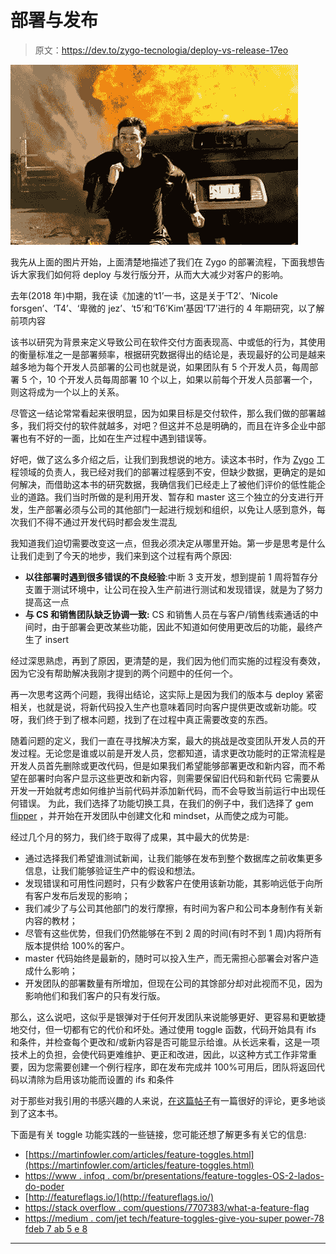 # 部署与发布

> 原文：<https://dev.to/zygo-tecnologia/deploy-vs-release-17eo>

[![](img/e5e0b7724b7eea53bf899391886d16c7.png)](https://res.cloudinary.com/practicaldev/image/fetch/s--D2-vVXs5--/c_limit%2Cf_auto%2Cfl_progressive%2Cq_auto%2Cw_880/https://cdn-images-1.medium.com/max/460/1%2AXinvqThF8j0ImXTytHV7_Q.jpeg)

我先从上面的图片开始，上面清楚地描述了我们在 Zygo 的部署流程，下面我想告诉大家我们如何将 deploy 与发行版分开，从而大大减少对客户的影响。

去年(2018 年)中期，我在读《加速的‘t1’一书，这是关于‘T2’、‘Nicole forsgen’、‘T4’、‘卑微的 jez’、‘t5’和‘T6’Kim’基因‘T7’进行的 4 年期研究，以了解前项内容

该书以研究为背景来定义导致公司在软件交付方面表现高、中或低的行为，其使用的衡量标准之一是部署频率，根据研究数据得出的结论是，表现最好的公司是越来越多地为每个开发人员部署的公司也就是说，如果团队有 5 个开发人员，每周部署 5 个，10 个开发人员每周部署 10 个以上，如果以前每个开发人员部署一个，则这将成为一个以上的关系。

尽管这一结论常常看起来很明显，因为如果目标是交付软件，那么我们做的部署越多，我们将交付的软件就越多，对吧？但这并不总是明确的，而且在许多企业中部署也有不好的一面，比如在生产过程中遇到错误等。

好吧，做了这么多介绍之后，让我们到我想说的地方。读这本书时，作为 [Zygo](https://site.zygotecnologia.com/home/) 工程领域的负责人，我已经对我们的部署过程感到不安，但缺少数据，更确定的是如何解决，而借助这本书的研究数据，我确信我们已经走上了被他们评价的低性能企业的道路。我们当时所做的是利用开发、暂存和 master 这三个独立的分支进行开发，生产部署必须与公司的其他部门一起进行规划和组织，以免让人感到意外，每次我们不得不通过开发代码时都会发生混乱

我知道我们迫切需要改变这一点，但我必须决定从哪里开始。第一步是思考是什么让我们走到了今天的地步，我们来到这个过程有两个原因:

*   **以往部署时遇到很多错误的不良经验**:中断 3 支开发，想到提前 1 周将暂存分支置于测试环境中，让公司在投入生产前进行测试和发现错误，就是为了努力提高这一点
*   **与 CS 和销售团队缺乏协调一致:** CS 和销售人员在与客户/销售线索通话的中间时，由于部署会更改某些功能，因此不知道如何使用更改后的功能，最终产生了 insert

经过深思熟虑，再到了原因，更清楚的是，我们因为他们而实施的过程没有奏效，因为它没有帮助解决我刚才提到的两个问题中的任何一个。

再一次思考这两个问题，我得出结论，这实际上是因为我们的版本与 deploy 紧密相关，也就是说，将新代码投入生产也意味着同时向客户提供更改或新功能。哎呀，我们终于到了根本问题，找到了在过程中真正需要改变的东西。

随着问题的定义，我们一直在寻找解决方案，最大的挑战是改变团队开发人员的开发过程。无论您是谁或以前是开发人员，您都知道，请求更改功能时的正常流程是开发人员首先删除或更改代码，但是如果我们希望能够部署更改和新内容，而不希望在部署时向客户显示这些更改和新内容，则需要保留旧代码和新代码 它需要从开发一开始就考虑如何维护当前代码并添加新代码，而不会导致当前运行中出现任何错误。 为此，我们选择了功能切换工具，在我们的例子中，我们选择了 gem [flipper](https://github.com/jnunemaker/flipper) ，并开始在开发团队中创建文化和 mindset，从而使之成为可能。

经过几个月的努力，我们终于取得了成果，其中最大的优势是:

*   通过选择我们希望谁测试新闻，让我们能够在发布到整个数据库之前收集更多信息，让我们能够验证生产中的假设和想法。
*   发现错误和可用性问题时，只有少数客户在使用该新功能，其影响远低于向所有客户发布后发现的影响；
*   我们减少了与公司其他部门的发行摩擦，有时间为客户和公司本身制作有关新内容的教材；
*   尽管有这些优势，但我们仍然能够在不到 2 周的时间(有时不到 1 周)内将所有版本提供给 100%的客户。
*   master 代码始终是最新的，随时可以投入生产，而无需担心部署会对客户造成什么影响；
*   开发团队的部署数量有所增加，但现在公司的其馀部分却对此视而不见，因为影响他们和我们客户的只有发行版。

那么，这么说吧，这似乎是银弹对于任何开发团队来说能够更好、更容易和更敏捷地交付，但一切都有它的代价和坏处。通过使用 toggle 函数，代码开始具有 ifs 和条件，并检查每个更改和/或新内容是否可能显示给谁。从长远来看，这是一项技术上的负担，会使代码更难维护、更正和改进，因此，以这种方式工作非常重要，因为您需要创建一个例行程序，即在发布完成并 100%可用后，团队将返回代码以清除为启用该功能而设置的 ifs 和条件

对于那些对我引用的书感兴趣的人来说，[在这篇帖子](https://medium.com/slashdeploy/book-review-accelerate-92ebc00f4354)有一篇很好的评论，更多地谈到了这本书。

下面是有关 toggle 功能实践的一些链接，您可能还想了解更多有关它的信息:

*   [https://martinfowler.com/articles/feature-toggles.html](https://martinfowler.com/articles/feature-toggles.html)
*   [https://www . infoq . com/br/presentations/feature-toggles-OS-2-lados-do-poder](https://www.infoq.com/br/presentations/feature-toggles-os-2-lados-do-poder)
*   [http://featureflags.io/](http://featureflags.io/)
*   [https://stack overflow . com/questions/7707383/what-a-feature-flag](https://stackoverflow.com/questions/7707383/what-is-a-feature-flag)
*   [https://medium . com/jet tech/feature-toggles-give-you-super power-78 fdeb 7 ab 5 e 8](https://medium.com/jettech/feature-toggles-give-you-superpowers-78fdeb7ab5e8)

* * *
